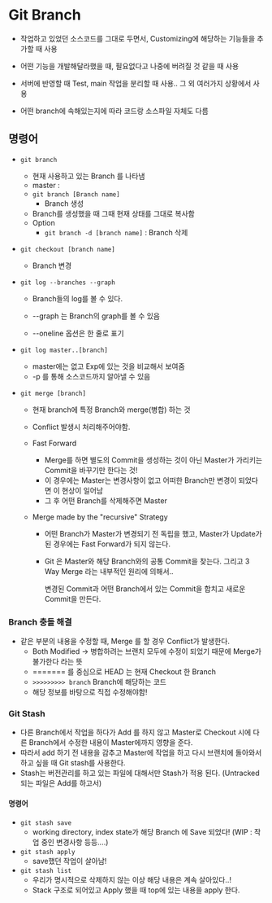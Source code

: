 # Git Branch

* 작업하고 있었던 소스코드를 그대로 두면서, Customizing에 해당하는 기능들을 추가할 때 사용
* 어떤 기능을 개발해달라했을 때, 필요없다고 나중에 버려질 것 같을 때 사용
* 서버에 반영할 때 Test, main 작업을 분리할 때 사용.. 그 외 여러가지 상황에서 사용

* 어떤 branch에 속해있는지에 따라 코드랑 소스파일 자체도 다름

## 명령어

* `git branch`

  * 현재 사용하고 있는 Branch 를 나타냄
  * master : 
  * `git branch [Branch name]`
    * Branch 생성
  * Branch를 생성했을 때 그때 현재 상태를 그대로 복사함
  * Option
    * `git branch -d [branch name]` : Branch 삭제

* `git checkout [branch name]`

  * Branch 변경

* `git log --branches --graph`

  * Branch들의 log를 볼 수 있다.
  * --graph 는 Branch의 graph를 볼 수 있음

  * --oneline 옵션은 한 줄로 표기

* `git log master..[branch]` 

  * master에는 없고 Exp에 있는 것을 비교해서 보여줌
  * -p 를 통해 소스코드까지 알아낼 수 있음

* `git merge [branch]`

  * 현재 branch에 특정 Branch와 merge(병합) 하는 것

  * Conflict 발생시 처리해주어야함.

  * Fast Forward

    * Merge를 하면 별도의 Commit을 생성하는 것이 아닌 Master가 가리키는 Commit을 바꾸기만 한다는 것!
    * 이 경우에는 Master는 변경사항이 없고 어떠한 Branch만 변경이 되었다면 이 현상이 일어남
    * 그 후 어떤 Branch를 삭제해주면 Master

  * Merge made by the "recursive" Strategy

    * 어떤 Branch가 Master가 변경되기 전 독립을 했고, Master가 Update가 된 경우에는 Fast Forward가 되지 않는다.

    * Git 은 Master와 해당 Branch와의 공통 Commit을 찾는다. 그리고 3 Way Merge 라는 내부적인 원리에 의해서..

      변경된 Commit과 어떤 Branch에서 있는 Commit을 합치고 새로운 Commit을 만든다.

### Branch 충돌 해결

* 같은 부분의 내용을 수정할 때, Merge 를 할 경우 Conflict가 발생한다.
  * Both Modified -> 병합하려는 브랜치 모두에 수정이 되었기 때문에 Merge가 불가한다 라는 뜻
  * ======= 를 중심으로 HEAD 는 현재 Checkout 한 Branch 
  * `>>>>>>>>> branch`  Branch에 해당하는 코드
  * 해당 정보를 바탕으로 직접 수정해야함!



### Git Stash

* 다른 Branch에서 작업을 하다가 Add 를 하지 않고 Master로 Checkout 시에 다른 Branch에서 수정한 내용이 Master에까지 영향을 준다.
* 따라서 add 하기 전 내용을 감추고 Master에 작업을 하고 다시 브랜치에 돌아와서 하고 싶을 때 Git stash를 사용한다.
* Stash는 버전관리를 하고 있는 파일에 대해서만 Stash가 적용 된다. (Untracked 되는 파일은 Add를 하고서)

#### 명령어

* `git stash save`
  * working directory, index state가 해당 Branch 에 Save 되었다! (WIP : 작업 중인 변경사항 등등....)
* `git stash apply`
  * save했던 작업이 살아남!
* `git stash list`
  * 우리가 명시적으로 삭제하지 않는 이상 해당 내용은 계속 살아있다..!
  * Stack 구조로 되어있고 Apply 했을 때 top에 있는 내용을 apply 한다.

